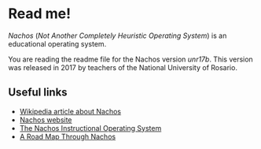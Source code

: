 # Read me!

*Nachos* (*Not Another Completely Heuristic Operating System*) is an
educational operating system.

You are reading the readme file for the Nachos version *unr17b*. This version
was released in 2017 by teachers of the National University of Rosario.


## Useful links

* [Wikipedia article about Nachos](https://en.wikipedia.org/wiki/Not_Another_Completely_Heuristic_Operating_System)
* [Nachos website](http://homes.cs.washington.edu/~tom/nachos/)
* [The Nachos Instructional Operating System](http://lazowska.cs.washington.edu/nachos.pdf)
* [A Road Map Through Nachos](https://users.cs.duke.edu/~narten/110/nachos/main/main.html)
